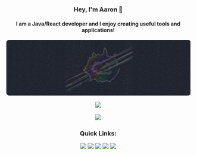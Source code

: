 <h3 align="center"><strong>Hey, I'm Aaron 👋</strong></h3>
<h4 align="center"><strong>I am a Java/React developer and I enjoy creating useful tools and applications!</strong>
</h4>
<p align="center">
<a href="https://prather.cc"><img src="https://raw.githubusercontent.com/prathercc/prathercc/main/banner.png"></a>
</p>
<p align="center">
<a href="#"><img src="https://github-readme-stats.vercel.app/api?username=prathercc&count_private=true&theme=ayu-mirage&include_all_commits=true&show_icons=true&hide=stars,contribs&hide_border=true"></a>
</p>
<p align="center">
<a href="#"><img src="https://github-readme-streak-stats.herokuapp.com?user=prathercc&theme=ayu-mirage&date_format=M%20j%5B%2C%20Y%5D&border=DD272700" ></a>
</p>
<h3 align="center"><strong>Quick Links:</strong></h3>
 <p align="center">
<a href="https://github.com/prathercc/mavtion/raw/main/mavtion.jar"><img src="https://img.shields.io/badge/Mavtion.jar-Download-purple.svg?style=plastic&logo=java"></a>
<a href="https://github.com/prathercc/discrub/raw/development/Discrub.jar"><img src="https://img.shields.io/badge/Discrub.jar-Download-blue.svg?style=plastic&logo=java"></a>
<a href="https://github.com/prathercc/Click-Servant/raw/Development/Click-Servant.exe"><img src="https://img.shields.io/badge/Click Servant.exe-Download-red.svg?style=plastic&logo=.NET"></a>
<a href="https://github.com/prathercc/Toy-Factory/raw/master/Project2/bin/Debug/Project2.exe"><img src="https://img.shields.io/badge/Toy Factory.exe-Download-green.svg?style=plastic&logo=.NET"></a>
<a href="https://github.com/prathercc/Telemarketer-Simulator/raw/master/Telemarketer%20Simulator/bin/Debug/Telemarketer%20Simulator.exe"><img src="https://img.shields.io/badge/Telemarketer Simulator.exe-Download-cyan.svg?style=plastic&logo=.NET"></a>
</p>


